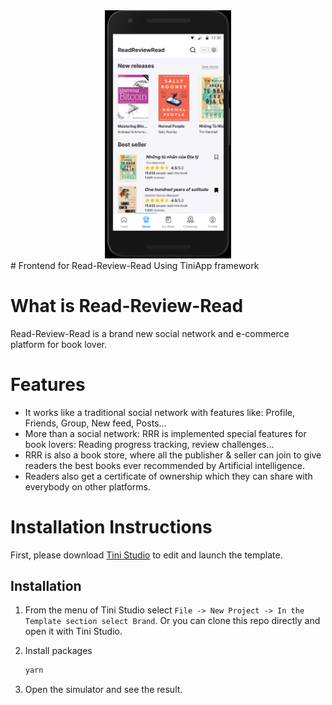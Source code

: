   <div align="center">
     <img src="/image/store.png" alt="store logo" style="height: 40%; width:40%;"/>
  </div>
# Frontend for Read-Review-Read
Using TiniApp framework

# What is Read-Review-Read
Read-Review-Read is a brand new social network and e-commerce platform for book lover.

# Features
* It works like a traditional social network with features like: Profile, Friends, Group, New feed, Posts...
* More than a social network: RRR is implemented special features for book lovers: Reading progress tracking, review challenges...
* RRR is also a book store, where all the publisher & seller can join to give readers the best books ever recommended by Artificial intelligence.
* Readers also get a certificate of ownership which they can share with everybody on other platforms.

# Installation Instructions
First, please download [Tini Studio](https://developers.tiki.vn/downloads) to edit and launch the template.
## Installation
1. From the menu of Tini Studio select `File -> New Project -> In the Template section select Brand`. Or you can clone this repo directly and open it with Tini Studio.
2. Install packages

   ```sh
   yarn
   ```
3. Open the simulator and see the result.
